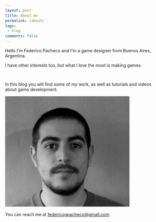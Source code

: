 ```yaml
---
layout: post
title: About me
permalink: /about/
tags:
 - blog
comments: false
---
```

<div class="col-sm-9">
	<p>Hello I'm Federico Pacheco and I'm a game designer from Buenos Aires, Argentina.</p>
	<p>I have other interests too, but what I love the most is making games.</p>
	<br>
	<p>In this blog you will find some of my work, as well as tutorials and videos about game development.</p>
</div>
<div class="col-sm-3">
	<img src="/assets/site/img/me.png" class="img-responsive img-thumbnail img-rounded">
</div>

You can reach me at [federicogpacheco@gmail.com]

[federicogpacheco@gmail.com]:mailto:federicogpacheco@gmail.com